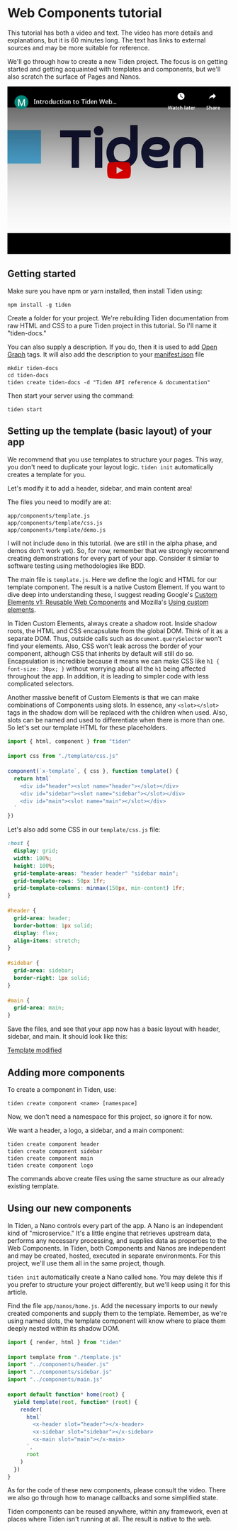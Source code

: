 # Web Components tutorial

This tutorial has both a video and text. The video has more details and explanations, but it is 60 minutes long. The text has links to external sources and may be more suitable for reference.

We'll go through how to create a new Tiden project. The focus is on getting started and getting acquainted with templates and components, but we'll also scratch the surface of Pages and Nanos.

[![Introduction to Tiden Web Components](./thumb.png)](https://www.youtube.com/watch?v=zyfUkpVLlK8)

## Getting started

Make sure you have npm or yarn installed, then install Tiden using:

```
npm install -g tiden
```

Create a folder for your project. We're rebuilding Tiden documentation from raw HTML and CSS to a pure Tiden project in this tutorial. So I'll name it "tiden-docs."

You can also supply a description. If you do, then it is used to add [Open Graph](https://ogp.me/) tags. It will also add the description to your [manifest.json](https://developer.mozilla.org/en-US/docs/Mozilla/Add-ons/WebExtensions/manifest.json) file

```
mkdir tiden-docs
cd tiden-docs
tiden create tiden-docs -d "Tiden API reference & documentation"
```

Then start your server using the command:

```
tiden start
```

## Setting up the template (basic layout) of your app

We recommend that you use templates to structure your pages. This way, you don't need to duplicate your layout logic. `tiden init` automatically creates a template for you.

Let's modify it to add a header, sidebar, and main content area!

The files you need to modify are at:

```
app/components/template.js
app/components/template/css.js
app/components/template/demo.js
```

I will not include `demo` in this tutorial. (we are still in the alpha phase, and demos don't work yet). So, for now, remember that we strongly recommend creating demonstrations for every part of your app. Consider it similar to software testing using methodologies like BDD.

The main file is `template.js`. Here we define the logic and HTML for our template component. The result is a native Custom Element. If you want to dive deep into understanding these, I suggest reading Google's [Custom Elements v1: Reusable Web Components](https://developers.google.com/web/fundamentals/web-components/customelements) and Mozilla's [Using custom elements](https://developer.mozilla.org/en-US/docs/Web/Web_Components/Using_custom_elements).

In Tiden Custom Elements, always create a shadow root. Inside shadow roots, the HTML and CSS encapsulate from the global DOM. Think of it as a separate DOM. Thus, outside calls such as `document.querySelector` won't find your elements. Also, CSS won't leak across the border of your component, although CSS that inherits by default will still do so. Encapsulation is incredible because it means we can make CSS like `h1 { font-size: 30px; }` without worrying about all the `h1` being affected throughout the app. In addition, it is leading to simpler code with less complicated selectors.

Another massive benefit of Custom Elements is that we can make combinations of Components using slots. In essence, any `<slot></slot>` tags in the shadow dom will be replaced with the children when used. Also, slots can be named and used to differentiate when there is more than one. So let's set our template HTML for these placeholders.

```javascript
import { html, component } from "tiden"

import css from "./template/css.js"

component(`x-template`, { css }, function template() {
  return html`
    <div id="header"><slot name="header"></slot></div>
    <div id="sidebar"><slot name="sidebar"></slot></div>
    <div id="main"><slot name="main"></slot></div>
  `
})
```

Let's also add some CSS in our `template/css.js` file:

```css
:host {
  display: grid;
  width: 100%;
  height: 100%;
  grid-template-areas: "header header" "sidebar main";
  grid-template-rows: 50px 1fr;
  grid-template-columns: minmax(150px, min-content) 1fr;
}

#header {
  grid-area: header;
  border-bottom: 1px solid;
  display: flex;
  align-items: stretch;
}

#sidebar {
  grid-area: sidebar;
  border-right: 1px solid;
}

#main {
  grid-area: main;
}
```

Save the files, and see that your app now has a basic layout with header, sidebar, and main. It should look like this:

[Template modified](./template-modified.png)

## Adding more components

To create a component in Tiden, use:

```
tiden create component <name> [namespace]
```

Now, we don't need a namespace for this project, so ignore it for now.

We want a header, a logo, a sidebar, and a main component:

```
tiden create component header
tiden create component sidebar
tiden create component main
tiden create component logo
```

The commands above create files using the same structure as our already existing template.

## Using our new components

In Tiden, a Nano controls every part of the app. A Nano is an independent kind of "microservice." It's a little engine that retrieves upstream data, performs any necessary processing, and supplies data as properties to the Web Components. In Tiden, both Components and Nanos are independent and may be created, hosted, executed in separate environments. For this project, we'll use them all in the same project, though.

`tiden init` automatically create a Nano called `home`. You may delete this if you prefer to structure your project differently, but we'll keep using it for this article.

Find the file `app/nanos/home.js`. Add the necessary imports to our newly created components and supply them to the template. Remember, as we're using named slots, the template component will know where to place them deeply nested within its shadow DOM.

```javascript
import { render, html } from "tiden"

import template from "./template.js"
import "../components/header.js"
import "../components/sidebar.js"
import "../components/main.js"

export default function* home(root) {
  yield template(root, function* (root) {
    render(
      html`
        <x-header slot="header"></x-header>
        <x-sidebar slot="sidebar"></x-sidebar>
        <x-main slot="main"></x-main>
      `,
      root
    )
  })
}
```

As for the code of these new components, please consult the video. There we also go through how to manage callbacks and some simplified state.

Tiden components can be reused anywhere, within any framework, even at places where Tiden isn't running at all. The result is native to the web.
